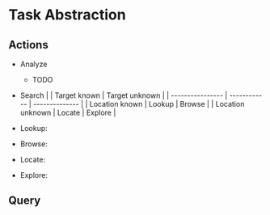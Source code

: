 # Task Abstraction

## Actions

- Analyze
    - TODO
- Search
|                  | Target known | Target unknown |
| ---------------- | ------------ | -------------- |
| Location known   | Lookup       | Browse         |
| Location unknown | Locate       | Explore        | 

- Lookup: 
- Browse: 
- Locate:
- Explore:

## Query
